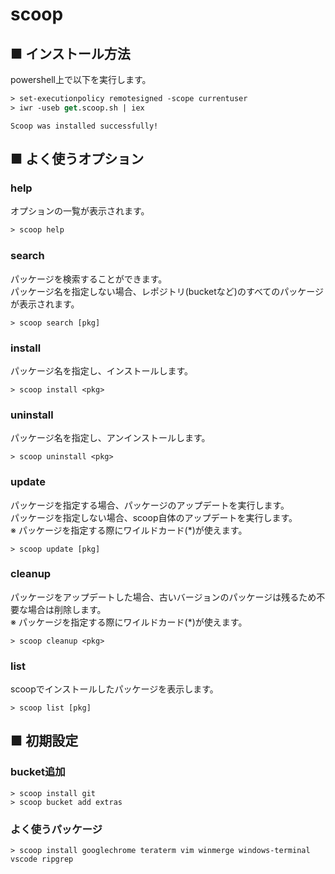 # scoop
## ■ インストール方法
powershell上で以下を実行します。
```ps
> set-executionpolicy remotesigned -scope currentuser
> iwr -useb get.scoop.sh | iex
```
```
Scoop was installed successfully!
```

## ■ よく使うオプション
### help
オプションの一覧が表示されます。
```ps
> scoop help
```
### search
パッケージを検索することができます。  
パッケージ名を指定しない場合、レポジトリ(bucketなど)のすべてのパッケージが表示されます。
```
> scoop search [pkg]
```
### install
パッケージ名を指定し、インストールします。
```
> scoop install <pkg>
```
### uninstall
パッケージ名を指定し、アンインストールします。
```
> scoop uninstall <pkg>
```
### update
パッケージを指定する場合、パッケージのアップデートを実行します。  
パッケージを指定しない場合、scoop自体のアップデートを実行します。  
※ パッケージを指定する際にワイルドカード(\*)が使えます。
```
> scoop update [pkg]
```
### cleanup
パッケージをアップデートした場合、古いバージョンのパッケージは残るため不要な場合は削除します。  
※ パッケージを指定する際にワイルドカード(\*)が使えます。
```
> scoop cleanup <pkg>
```
### list
scoopでインストールしたパッケージを表示します。
```
> scoop list [pkg]
```

## ■ 初期設定
### bucket追加
```
> scoop install git
> scoop bucket add extras
```
### よく使うパッケージ
```
> scoop install googlechrome teraterm vim winmerge windows-terminal vscode ripgrep
```
